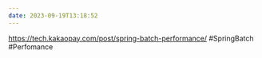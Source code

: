 ```yaml
---
date: 2023-09-19T13:18:52
---
```

https://tech.kakaopay.com/post/spring-batch-performance/
#SpringBatch
#Perfomance